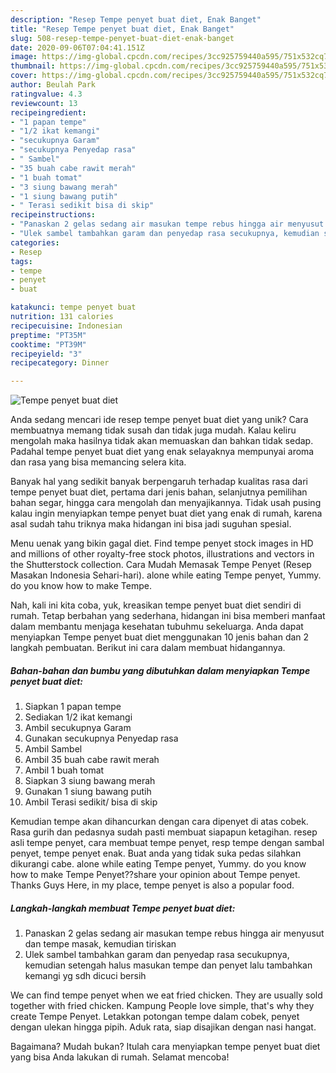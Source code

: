 ```yaml
---
description: "Resep Tempe penyet buat diet, Enak Banget"
title: "Resep Tempe penyet buat diet, Enak Banget"
slug: 508-resep-tempe-penyet-buat-diet-enak-banget
date: 2020-09-06T07:04:41.151Z
image: https://img-global.cpcdn.com/recipes/3cc925759440a595/751x532cq70/tempe-penyet-buat-diet-foto-resep-utama.jpg
thumbnail: https://img-global.cpcdn.com/recipes/3cc925759440a595/751x532cq70/tempe-penyet-buat-diet-foto-resep-utama.jpg
cover: https://img-global.cpcdn.com/recipes/3cc925759440a595/751x532cq70/tempe-penyet-buat-diet-foto-resep-utama.jpg
author: Beulah Park
ratingvalue: 4.3
reviewcount: 13
recipeingredient:
- "1 papan tempe"
- "1/2 ikat kemangi"
- "secukupnya Garam"
- "secukupnya Penyedap rasa"
- " Sambel"
- "35 buah cabe rawit merah"
- "1 buah tomat"
- "3 siung bawang merah"
- "1 siung bawang putih"
- " Terasi sedikit bisa di skip"
recipeinstructions:
- "Panaskan 2 gelas sedang air masukan tempe rebus hingga air menyusut dan tempe masak, kemudian tiriskan"
- "Ulek sambel tambahkan garam dan penyedap rasa secukupnya, kemudian setengah halus masukan tempe dan penyet lalu tambahkan kemangi yg sdh dicuci bersih"
categories:
- Resep
tags:
- tempe
- penyet
- buat

katakunci: tempe penyet buat 
nutrition: 131 calories
recipecuisine: Indonesian
preptime: "PT35M"
cooktime: "PT39M"
recipeyield: "3"
recipecategory: Dinner

---
```



![Tempe penyet buat diet](https://img-global.cpcdn.com/recipes/3cc925759440a595/751x532cq70/tempe-penyet-buat-diet-foto-resep-utama.jpg)

Anda sedang mencari ide resep tempe penyet buat diet yang unik? Cara membuatnya memang tidak susah dan tidak juga mudah. Kalau keliru mengolah maka hasilnya tidak akan memuaskan dan bahkan tidak sedap. Padahal tempe penyet buat diet yang enak selayaknya mempunyai aroma dan rasa yang bisa memancing selera kita.

Banyak hal yang sedikit banyak berpengaruh terhadap kualitas rasa dari tempe penyet buat diet, pertama dari jenis bahan, selanjutnya pemilihan bahan segar, hingga cara mengolah dan menyajikannya. Tidak usah pusing kalau ingin menyiapkan tempe penyet buat diet yang enak di rumah, karena asal sudah tahu triknya maka hidangan ini bisa jadi suguhan spesial.

Menu uenak yang bikin gagal diet. Find tempe penyet stock images in HD and millions of other royalty-free stock photos, illustrations and vectors in the Shutterstock collection. Cara Mudah Memasak Tempe Penyet (Resep Masakan Indonesia Sehari-hari). alone while eating Tempe penyet, Yummy. do you know how to make Tempe.


Nah, kali ini kita coba, yuk, kreasikan tempe penyet buat diet sendiri di rumah. Tetap berbahan yang sederhana, hidangan ini bisa memberi manfaat dalam membantu menjaga kesehatan tubuhmu sekeluarga. Anda dapat menyiapkan Tempe penyet buat diet menggunakan 10 jenis bahan dan 2 langkah pembuatan. Berikut ini cara dalam membuat hidangannya.

<!--inarticleads1-->

##### Bahan-bahan dan bumbu yang dibutuhkan dalam menyiapkan Tempe penyet buat diet:

1. Siapkan 1 papan tempe
1. Sediakan 1/2 ikat kemangi
1. Ambil secukupnya Garam
1. Gunakan secukupnya Penyedap rasa
1. Ambil  Sambel
1. Ambil 35 buah cabe rawit merah
1. Ambil 1 buah tomat
1. Siapkan 3 siung bawang merah
1. Gunakan 1 siung bawang putih
1. Ambil  Terasi sedikit/ bisa di skip


Kemudian tempe akan dihancurkan dengan cara dipenyet di atas cobek. Rasa gurih dan pedasnya sudah pasti membuat siapapun ketagihan. resep asli tempe penyet, cara membuat tempe penyet, resp tempe dengan sambal penyet, tempe penyet enak. Buat anda yang tidak suka pedas silahkan dikurangi cabe. alone while eating Tempe penyet, Yummy. do you know how to make Tempe Penyet??share your opinion about Tempe penyet. Thanks Guys Here, in my place, tempe penyet is also a popular food. 

<!--inarticleads2-->

##### Langkah-langkah membuat Tempe penyet buat diet:

1. Panaskan 2 gelas sedang air masukan tempe rebus hingga air menyusut dan tempe masak, kemudian tiriskan
1. Ulek sambel tambahkan garam dan penyedap rasa secukupnya, kemudian setengah halus masukan tempe dan penyet lalu tambahkan kemangi yg sdh dicuci bersih


We can find tempe penyet when we eat fried chicken. They are usually sold together with fried chicken. Kampung People love simple, that&#39;s why they create Tempe Penyet. Letakkan potongan tempe dalam cobek, penyet dengan ulekan hingga pipih. Aduk rata, siap disajikan dengan nasi hangat. 

Bagaimana? Mudah bukan? Itulah cara menyiapkan tempe penyet buat diet yang bisa Anda lakukan di rumah. Selamat mencoba!
